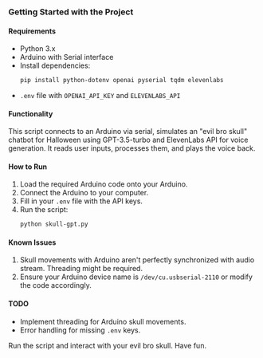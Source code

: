 ### Getting Started with the Project

#### Requirements
- Python 3.x
- Arduino with Serial interface
- Install dependencies: 
  ```bash
  pip install python-dotenv openai pyserial tqdm elevenlabs
  ```
- `.env` file with `OPENAI_API_KEY` and `ELEVENLABS_API`

#### Functionality
This script connects to an Arduino via serial, simulates an "evil bro skull" chatbot for Halloween using GPT-3.5-turbo and ElevenLabs API for voice generation. It reads user inputs, processes them, and plays the voice back.

#### How to Run
1. Load the required Arduino code onto your Arduino.
2. Connect the Arduino to your computer.
3. Fill in your `.env` file with the API keys.
4. Run the script:
    ```bash
    python skull-gpt.py
    ```
    
#### Known Issues
1. Skull movements with Arduino aren't perfectly synchronized with audio stream. Threading might be required.
2. Ensure your Arduino device name is `/dev/cu.usbserial-2110` or modify the code accordingly.

#### TODO
- Implement threading for Arduino skull movements.
- Error handling for missing `.env` keys.

Run the script and interact with your evil bro skull. Have fun.